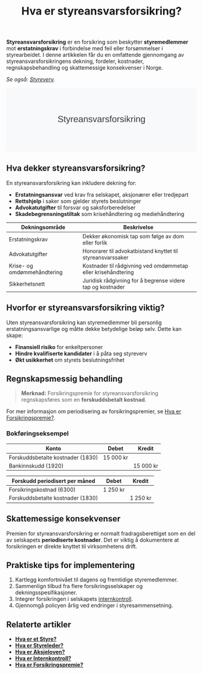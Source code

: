 ﻿---
title: "Hva er styreansvarsforsikring?"
seoTitle: "Styreansvarsforsikring | Dekning, pris og regnskapsføring"
description: "Styreansvarsforsikring beskytter styremedlemmer mot erstatningskrav ved feil i styrearbeid. Les om hva som dekkes, typiske grensebeløp, prisdrivere og hvordan premien periodiseres og føres i regnskapet."
summary: "Enkel forklaring av styreansvarsforsikring: dekning, prisfaktorer og regnskapsmessig behandling."
---

**Styreansvarsforsikring** er en forsikring som beskytter **styremedlemmer** mot **erstatningskrav** i forbindelse med feil eller forsømmelser i styrearbeidet. I denne artikkelen får du en omfattende gjennomgang av styreansvarsforsikringens dekning, fordeler, kostnader, regnskapsbehandling og skattemessige konsekvenser i Norge.

*Se også: [Styreverv](/blogs/regnskap/styreverv "Styreverv: Roller, Ansvar og Fordeler ved Styreverv i Norske Selskaper").*

![Illustrasjon av Styreansvarsforsikring](styreansvarsforsikring-image.svg)

## Hva dekker styreansvarsforsikring?

En styreansvarsforsikring kan inkludere dekning for:

* **Erstatningsansvar** ved krav fra selskapet, aksjonærer eller tredjepart
* **Rettshjelp** i saker som gjelder styrets beslutninger
* **Advokatutgifter** til forsvar og saksforberedelser
* **Skadebegrensningstiltak** som krisehåndtering og mediehåndtering

| Dekningsområde           | Beskrivelse                                                            |
|--------------------------|------------------------------------------------------------------------|
| Erstatningskrav          | Dekker økonomisk tap som følge av dom eller forlik                      |
| Advokatutgifter          | Honorarer til advokatbistand knyttet til styreansvarssaker             |
| Krise- og omdømmehåndtering | Kostnader til rådgivning ved omdømmetap eller krisehåndtering       |
| Sikkerhetsnett           | Juridisk rådgivning for å begrense videre tap og kostnader             |

## Hvorfor er styreansvarsforsikring viktig?

Uten styreansvarsforsikring kan styremedlemmer bli personlig erstatningsansvarlige og måtte dekke betydelige beløp selv. Dette kan skape:

* **Finansiell risiko** for enkeltpersoner
* **Hindre kvalifiserte kandidater** i å påta seg styreverv
* **Økt usikkerhet** om styrets beslutningsfrihet

## Regnskapsmessig behandling

> **Merknad:** Forsikringspremie for styreansvarsforsikring regnskapsføres som en **forskuddsbetalt kostnad**.

For mer informasjon om periodisering av forsikringspremier, se [Hva er Forsikringspremie?](/blogs/regnskap/forsikringspremie "Hva er Forsikringspremie? En komplett guide").

### Bokføringseksempel

| Konto                            | Debet      | Kredit     |
|----------------------------------|------------|------------|
| Forskuddsbetalte kostnader (1830) | 15 000 kr  |            |
| Bankinnskudd (1920)              |            | 15 000 kr  |

| Forskudd periodisert per måned   | Debet      | Kredit     |
|----------------------------------|------------|------------|
| Forsikringskostnad (6300)        | 1 250 kr   |            |
| Forskuddsbetalte kostnader (1830) |            | 1 250 kr   |

## Skattemessige konsekvenser

Premien for styreansvarsforsikring er normalt fradragsberettiget som en del av selskapets **periodiserte kostnader**. Det er viktig å dokumentere at forsikringen er direkte knyttet til virksomhetens drift.

## Praktiske tips for implementering

1. Kartlegg komfortnivået til dagens og fremtidige styremedlemmer.
2. Sammenlign tilbud fra flere forsikringsselskaper og dekningsspesifikasjoner.
3. Integrer forsikringen i selskapets [internkontroll](/blogs/regnskap/hva-er-internkontroll "Hva er Internkontroll? Systemer for Risikoforvaltning og Compliance").
4. Gjennomgå policyen årlig ved endringer i styresammensetning.

## Relaterte artikler

* **[Hva er et Styre?](/blogs/regnskap/hva-er-styre "Hva er et Styre? Ansvar og Oppgaver i Aksjeselskap")**
* **[Hva er Styreleder?](/blogs/regnskap/styreleder "Hva er Styreleder? Styrets Lederrolle i Norske Aksjeselskaper")**
* **[Hva er Aksjeloven?](/blogs/regnskap/hva-er-aksjeloven "Hva er Aksjeloven? Regler for Aksjeselskaper i Norge")**
* **[Hva er Internkontroll?](/blogs/regnskap/hva-er-internkontroll "Hva er Internkontroll? Systemer for Risikoforvaltning og Compliance")**
* **[Hva er Forsikringspremie?](/blogs/regnskap/forsikringspremie "Hva er Forsikringspremie? En komplett guide")**









